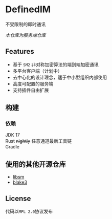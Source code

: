 # DefinedIM

不受限制的即时通讯

*本仓库为服务端仓库*

## Features
+ 基于 `SM2` 非对称加密算法的端到端加密通讯
+ 多平台客户端（计划中）
+ 去中心化的设计理念，适于中小型组织内部使用
+ 高度可配置的服务端
+ 支持插件自由扩展


## 构建

### 依赖

JDK 17  
Rust ~~nightly~~ 任意通道最新工具链  
Gradle

## 使用的其他开源仓库
- [libsm](https://kgithub.com/citahub/libsm/)
- [blake3](https://github.com/blake3-team/blake3)

## License
代码以`MPL 2.0`协议发布
